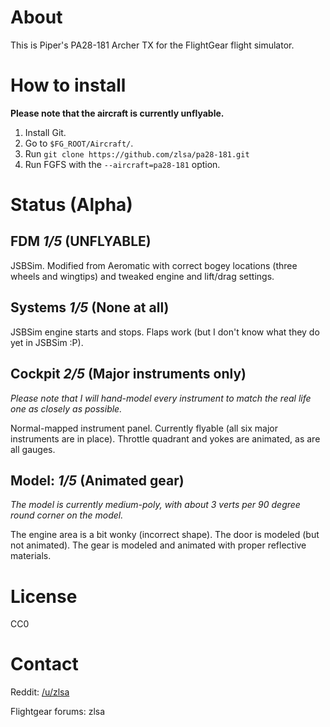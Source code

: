 # About

This is Piper's PA28-181 Archer TX for the FlightGear flight
simulator.

# How to install

__Please note that the aircraft is currently unflyable.__

1. Install Git.
2. Go to `$FG_ROOT/Aircraft/`.
3. Run `git clone https://github.com/zlsa/pa28-181.git`
4. Run FGFS with the `--aircraft=pa28-181` option.

# Status (Alpha)

## FDM _1/5_ (UNFLYABLE)

JSBSim. Modified from Aeromatic with correct bogey locations (three
wheels and wingtips) and tweaked engine and lift/drag settings.

## Systems _1/5_ (None at all)

JSBSim engine starts and stops. Flaps work (but I don't know what they
do yet in JSBSim :P).

## Cockpit _2/5_ (Major instruments only)

_Please note that I will hand-model every instrument to match the real
life one as closely as possible._

Normal-mapped instrument panel. Currently flyable (all six major instruments are in place). Throttle
quadrant and yokes are animated, as are all gauges.

## Model: _1/5_ (Animated gear)

_The model is currently medium-poly, with about 3 verts per 90 degree
round corner on the model._

The engine area is a bit wonky (incorrect shape). The door is modeled
(but not animated). The gear is modeled and animated with proper reflective materials.

# License

CC0

# Contact

Reddit: [/u/zlsa](http://www.reddit.com/u/zlsa)

Flightgear forums: zlsa
